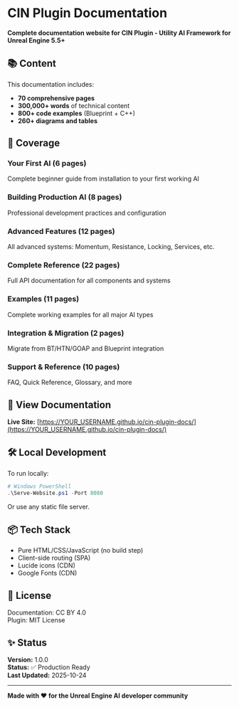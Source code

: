 # CIN Plugin Documentation

**Complete documentation website for CIN Plugin - Utility AI Framework for Unreal Engine 5.5+**

## 📚 Content

This documentation includes:
- **70 comprehensive pages**
- **300,000+ words** of technical content
- **800+ code examples** (Blueprint + C++)
- **260+ diagrams and tables**

## 🎯 Coverage

### Your First AI (6 pages)
Complete beginner guide from installation to your first working AI

### Building Production AI (8 pages)
Professional development practices and configuration

### Advanced Features (12 pages)
All advanced systems: Momentum, Resistance, Locking, Services, etc.

### Complete Reference (22 pages)
Full API documentation for all components and systems

### Examples (11 pages)
Complete working examples for all major AI types

### Integration & Migration (2 pages)
Migrate from BT/HTN/GOAP and Blueprint integration

### Support & Reference (10 pages)
FAQ, Quick Reference, Glossary, and more

## 🚀 View Documentation

**Live Site:** [https://YOUR_USERNAME.github.io/cin-plugin-docs/](https://YOUR_USERNAME.github.io/cin-plugin-docs/)

## 🛠️ Local Development

To run locally:
```powershell
# Windows PowerShell
.\Serve-Website.ps1 -Port 8080
```

Or use any static file server.

## 📦 Tech Stack

- Pure HTML/CSS/JavaScript (no build step)
- Client-side routing (SPA)
- Lucide icons (CDN)
- Google Fonts (CDN)

## 📄 License

Documentation: CC BY 4.0  
Plugin: MIT License

## ✨ Status

**Version:** 1.0.0  
**Status:** ✅ Production Ready  
**Last Updated:** 2025-10-24

---

**Made with ❤️ for the Unreal Engine AI developer community**
